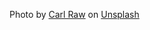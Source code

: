 Photo by <a href="https://unsplash.com/@carltraw?utm_source=unsplash&utm_medium=referral&utm_content=creditCopyText">Carl Raw</a> on <a href="https://unsplash.com/photos/m3hn2Kn5Bns?utm_source=unsplash&utm_medium=referral&utm_content=creditCopyText">Unsplash</a>
  